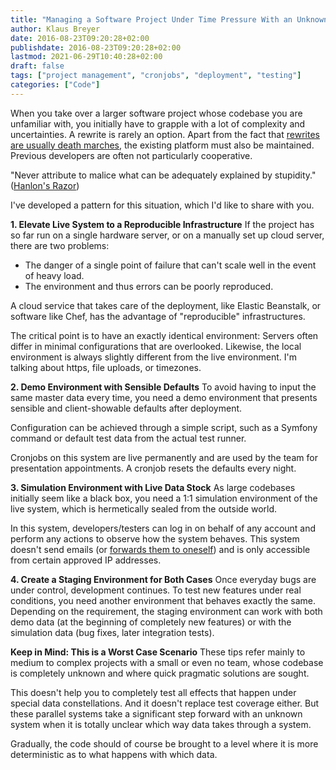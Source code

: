 ```yaml
---
title: "Managing a Software Project Under Time Pressure With an Unknown Codebase"
author: Klaus Breyer
date: 2016-08-23T09:20:28+02:00
publishdate: 2016-08-23T09:20:28+02:00
lastmod: 2021-06-29T10:40:28+02:00
draft: false
tags: ["project management", "cronjobs", "deployment", "testing"]
categories: ["Code"]
---
```


When you take over a larger software project whose codebase you are unfamiliar with, you initially have to grapple with a lot of complexity and uncertainties. A rewrite is rarely an option. Apart from the fact that [rewrites are usually death marches](http://chadfowler.com/2006/12/27/the-big-rewrite.html), the existing platform must also be maintained. Previous developers are often not particularly cooperative.

"Never attribute to malice what can be adequately explained by stupidity." ([Hanlon's Razor](https://www.exceptionnotfound.net/fundamental-laws-of-software-development/))

I've developed a pattern for this situation, which I'd like to share with you.

**1. Elevate Live System to a Reproducible Infrastructure**
If the project has so far run on a single hardware server, or on a manually set up cloud server, there are two problems:

- The danger of a single point of failure that can't scale well in the event of heavy load.
- The environment and thus errors can be poorly reproduced.

A cloud service that takes care of the deployment, like Elastic Beanstalk, or software like Chef, has the advantage of "reproducible" infrastructures.

The critical point is to have an exactly identical environment: Servers often differ in minimal configurations that are overlooked. Likewise, the local environment is always slightly different from the live environment. I'm talking about https, file uploads, or timezones.

**2. Demo Environment with Sensible Defaults**
To avoid having to input the same master data every time, you need a demo environment that presents sensible and client-showable defaults after deployment.

Configuration can be achieved through a simple script, such as a Symfony command or default test data from the actual test runner.

Cronjobs on this system are live permanently and are used by the team for presentation appointments. A cronjob resets the defaults every night.

**3. Simulation Environment with Live Data Stock**
As large codebases initially seem like a black box, you need a 1:1 simulation environment of the live system, which is hermetically sealed from the outside world.

In this system, developers/testers can log in on behalf of any account and perform any actions to observe how the system behaves. This system doesn't send emails (or [forwards them to oneself](http://symfony.com/doc/current/email/dev_environment.html)) and is only accessible from certain approved IP addresses.

**4. Create a Staging Environment for Both Cases**
Once everyday bugs are under control, development continues. To test new features under real conditions, you need another environment that behaves exactly the same. Depending on the requirement, the staging environment can work with both demo data (at the beginning of completely new features) or with the simulation data (bug fixes, later integration tests).

**Keep in Mind: This is a Worst Case Scenario**
These tips refer mainly to medium to complex projects with a small or even no team, whose codebase is completely unknown and where quick pragmatic solutions are sought.

This doesn't help you to completely test all effects that happen under special data constellations. And it doesn't replace test coverage either. But these parallel systems take a significant step forward with an unknown system when it is totally unclear which way data takes through a system.

Gradually, the code should of course be brought to a level where it is more deterministic as to what happens with which data.
